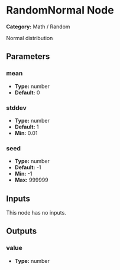 
# RandomNormal Node

**Category:** Math / Random

Normal distribution

## Parameters


### mean
- **Type:** number
- **Default:** 0





### stddev
- **Type:** number
- **Default:** 1
- **Min:** 0.01




### seed
- **Type:** number
- **Default:** -1
- **Min:** -1
- **Max:** 999999



## Inputs

This node has no inputs.

## Outputs


### value
- **Type:** number




